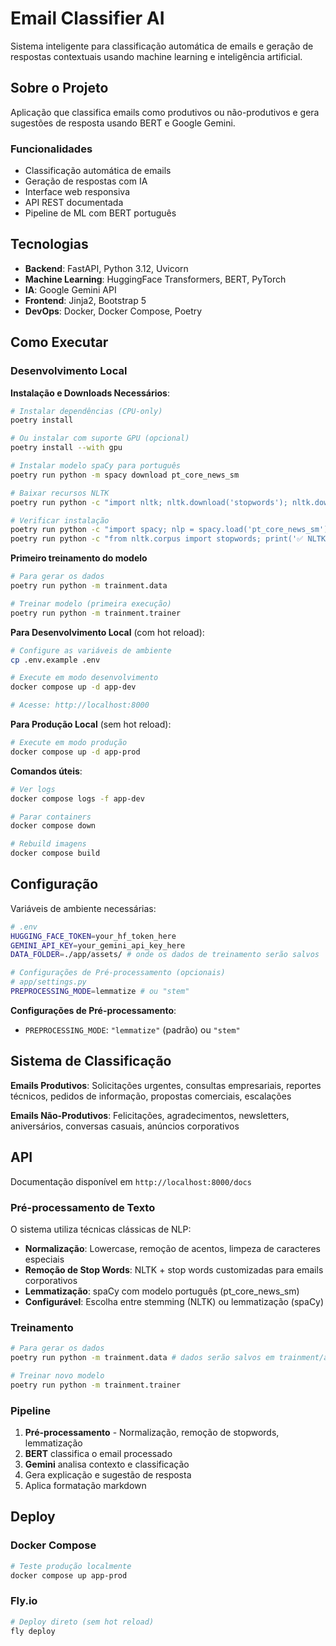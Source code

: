 # Email Classifier AI

Sistema inteligente para classificação automática de emails e geração de respostas contextuais usando machine learning e inteligência artificial.

## Sobre o Projeto

Aplicação que classifica emails como produtivos ou não-produtivos e gera sugestões de resposta usando BERT e Google Gemini.

### Funcionalidades

- Classificação automática de emails
- Geração de respostas com IA
- Interface web responsiva
- API REST documentada
- Pipeline de ML com BERT português

## Tecnologias

- **Backend**: FastAPI, Python 3.12, Uvicorn
- **Machine Learning**: HuggingFace Transformers, BERT, PyTorch
- **IA**: Google Gemini API
- **Frontend**: Jinja2, Bootstrap 5
- **DevOps**: Docker, Docker Compose, Poetry

## Como Executar

### Desenvolvimento Local

**Instalação e Downloads Necessários**:

```bash
# Instalar dependências (CPU-only)
poetry install

# Ou instalar com suporte GPU (opcional)
poetry install --with gpu

# Instalar modelo spaCy para português
poetry run python -m spacy download pt_core_news_sm

# Baixar recursos NLTK
poetry run python -c "import nltk; nltk.download('stopwords'); nltk.download('rslp'); nltk.download('punkt')"

# Verificar instalação
poetry run python -c "import spacy; nlp = spacy.load('pt_core_news_sm'); print('✅ spaCy OK')"
poetry run python -c "from nltk.corpus import stopwords; print('✅ NLTK OK')"
```

**Primeiro treinamento do modelo**
```bash
# Para gerar os dados
poetry run python -m trainment.data

# Treinar modelo (primeira execução)
poetry run python -m trainment.trainer
```

**Para Desenvolvimento Local** (com hot reload):
```bash
# Configure as variáveis de ambiente
cp .env.example .env

# Execute em modo desenvolvimento
docker compose up -d app-dev

# Acesse: http://localhost:8000
```

**Para Produção Local** (sem hot reload):
```bash
# Execute em modo produção
docker compose up -d app-prod
```

**Comandos úteis**:
```bash
# Ver logs
docker compose logs -f app-dev

# Parar containers
docker compose down

# Rebuild imagens
docker compose build
```

## Configuração

Variáveis de ambiente necessárias:

```bash
# .env
HUGGING_FACE_TOKEN=your_hf_token_here
GEMINI_API_KEY=your_gemini_api_key_here
DATA_FOLDER=./app/assets/ # onde os dados de treinamento serão salvos

# Configurações de Pré-processamento (opcionais)
# app/settings.py
PREPROCESSING_MODE=lemmatize # ou "stem"
```

**Configurações de Pré-processamento**:
- `PREPROCESSING_MODE`: `"lemmatize"` (padrão) ou `"stem"`

## Sistema de Classificação

**Emails Produtivos**: Solicitações urgentes, consultas empresariais, reportes técnicos, pedidos de informação, propostas comerciais, escalações

**Emails Não-Produtivos**: Felicitações, agradecimentos, newsletters, aniversários, conversas casuais, anúncios corporativos

## API

Documentação disponível em `http://localhost:8000/docs`

### Pré-processamento de Texto

O sistema utiliza técnicas clássicas de NLP:

- **Normalização**: Lowercase, remoção de acentos, limpeza de caracteres especiais
- **Remoção de Stop Words**: NLTK + stop words customizadas para emails corporativos
- **Lemmatização**: spaCy com modelo português (pt_core_news_sm)
- **Configurável**: Escolha entre stemming (NLTK) ou lemmatização (spaCy)

### Treinamento

```bash
# Para gerar os dados
poetry run python -m trainment.data # dados serão salvos em trainment/assets/

# Treinar novo modelo
poetry run python -m trainment.trainer
```

### Pipeline

1. **Pré-processamento** - Normalização, remoção de stopwords, lemmatização
2. **BERT** classifica o email processado
3. **Gemini** analisa contexto e classificação  
4. Gera explicação e sugestão de resposta
5. Aplica formatação markdown

## Deploy

### Docker Compose
```bash
# Teste produção localmente
docker compose up app-prod
```

### Fly.io
```bash
# Deploy direto (sem hot reload)
fly deploy
```